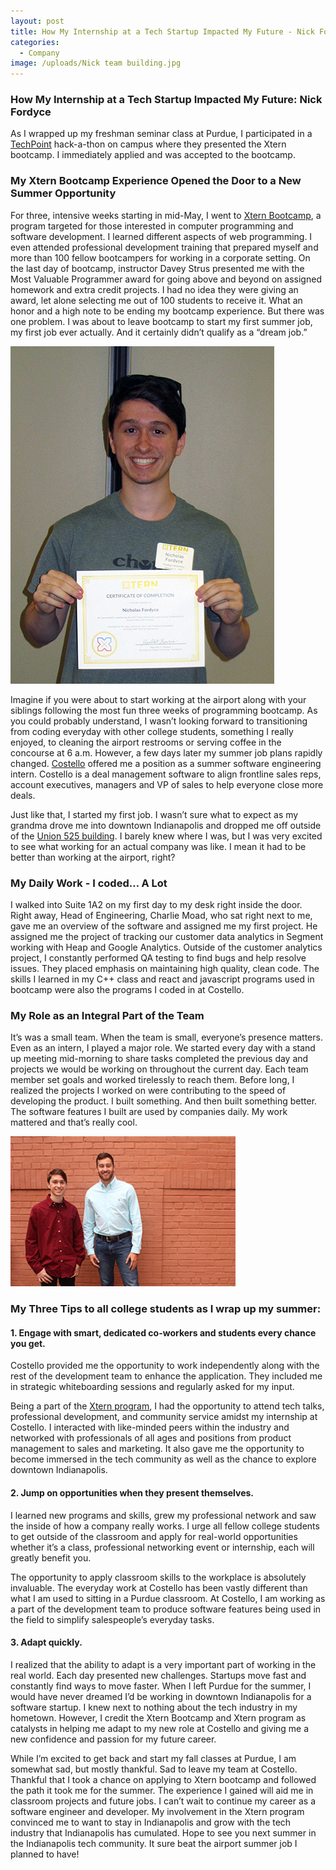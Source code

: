 ```yaml
---
layout: post
title: How My Internship at a Tech Startup Impacted My Future - Nick Fordyce
categories:
  - Company
image: /uploads/Nick team building.jpg
---
```



### How My Internship at a Tech Startup Impacted My Future: Nick Fordyce

As I wrapped up my freshman seminar class at Purdue, I participated in a [TechPoint](http://techpoint.org/) hack-a-thon on campus where they presented the Xtern bootcamp. I immediately applied and was accepted to the bootcamp.

### My Xtern Bootcamp Experience Opened the Door to a New Summer Opportunity

For three, intensive weeks starting in mid-May, I went to [Xtern Bootcamp](http://techpoint.org/xtern-bootcamp/), a program targeted for those interested in computer programming and software development. I learned different aspects of web programming. I even attended professional development training that prepared myself and more than 100 fellow bootcampers for working in a corporate setting. On the last day of bootcamp, instructor Davey Strus presented me with the Most Valuable Programmer award for going above and beyond on assigned homework and extra credit projects. I had no idea they were giving an award, let alone selecting me out of 100 students to receive it. What an honor and a high note to be ending my bootcamp experience. But there was one problem. I was about to leave bootcamp to start my first summer job, my first job ever actually. And it certainly didn’t qualify as a “dream job.”

![](/uploads/versions/nick-fordyce-with-award---x0-0-422-540-422-540x---.jpg)

Imagine if you were about to start working at the airport along with your siblings following the most fun three weeks of programming bootcamp. As you could probably understand, I wasn’t looking forward to transitioning from coding everyday with other college students, something I really enjoyed, to cleaning the airport restrooms or serving coffee in the concourse at 6 a.m. However, a few days later my summer job plans rapidly changed. [Costello](https://andcostello.com/) offered me a position as a summer software engineering intern. Costello is a deal management software to align frontline sales reps, account executives, managers and VP of sales to help everyone close more deals.

Just like that, I started my first job. I wasn’t sure what to expect as my grandma drove me into downtown Indianapolis and dropped me off outside of the [Union 525 building](http://union525.com/). I barely knew where I was, but I was very excited to see what working for an actual company was like. I mean it had to be better than working at the airport, right?

### My Daily Work - I coded… A Lot

I walked into Suite 1A2 on my first day to my desk right inside the door. Right away, Head of Engineering, Charlie Moad, who sat right next to me, gave me an overview of the software and assigned me my first project. He assigned me the project of tracking our customer data analytics in Segment working with Heap and Google Analytics. Outside of the customer analytics project, I constantly performed QA testing to find bugs and help resolve issues. They placed emphasis on maintaining high quality, clean code. The skills I learned in my C++ class and react and javascript programs used in bootcamp were also the programs I coded in at Costello.

### My Role as an Integral Part of the Team

It’s was a small team. When the team is small, everyone’s presence matters. Even as an intern, I played a major role. We started every day with a stand up meeting mid-morning to share tasks completed the previous day and projects we would be working on throughout the current day. Each team member set goals and worked tirelessly to reach them. Before long, I realized the projects I worked on were contributing to the speed of developing the product. I built something. And then built something better. The software features I built are used by companies daily. My work mattered and that’s really cool.

![](/uploads/versions/nick-fordyce-interns---x0-0-334-223-360-240x---.jpg)

### My Three Tips to all college students as I wrap up my summer:

#### 1. Engage with smart, dedicated co-workers and students every chance you get.

Costello provided me the opportunity to work independently along with the rest of the development team to enhance the application. They included me in strategic whiteboarding sessions and regularly asked for my input.

Being a part of the [Xtern program](http://xtern.me/), I had the opportunity to attend tech talks, professional development, and community service amidst my internship at Costello. I interacted with like-minded peers within the industry and networked with professionals of all ages and positions from product management to sales and marketing. It also gave me the opportunity to become immersed in the tech community as well as the chance to explore downtown Indianapolis.

#### 2. Jump on opportunities when they present themselves.

I learned new programs and skills, grew my professional network and saw the inside of how a company really works. I urge all fellow college students to get outside of the classroom and apply for real-world opportunities whether it’s a class, professional networking event or internship, each will greatly benefit you.

The opportunity to apply classroom skills to the workplace is absolutely invaluable. The everyday work at Costello has been vastly different than what I am used to sitting in a Purdue classroom. At Costello, I am working as a part of the development team to produce software features being used in the field to simplify salespeople’s everyday tasks.

#### 3. Adapt quickly.

I realized that the ability to adapt is a very important part of working in the real world. Each day presented new challenges. Startups move fast and constantly find ways to move faster. When I left Purdue for the summer, I would have never dreamed I’d be working in downtown Indianapolis for a software startup. I knew next to nothing about the tech industry in my hometown. However, I credit the Xtern Bootcamp and Xtern program as catalysts in helping me adapt to my new role at Costello and giving me a new confidence and passion for my future career.

While I’m excited to get back and start my fall classes at Purdue, I am somewhat sad, but mostly thankful. Sad to leave my team at Costello. Thankful that I took a chance on applying to Xtern bootcamp and followed the path it took me for the summer. The experience I gained will aid me in classroom projects and future jobs. I can’t wait to continue my career as a software engineer and developer. My involvement in the Xtern program convinced me to want to stay in Indianapolis and grow with the tech industry that Indianapolis has cumulated. Hope to see you next summer in the Indianapolis tech community. It sure beat the airport summer job I planned to have!